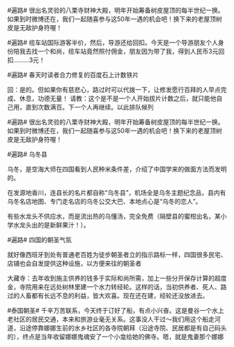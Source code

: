 #遍路# 很出名灵验的八栗寺财神大殿，明年开始筹备树皮屋顶的每半世纪一换。如果到时微博还在，我们一起随喜参与这50年一遇的机会吧！换下来的老屋顶树皮是无敌护身符喔！ ​​​​

#遍路# 缆车站国际游客半价，然后，导游还给回扣。今天是一个导游朋友个人身份陪我去找一个和尚，缆车站竟然照付佣金，朋友因为带了我，得到人民币3元回扣………3元！

#遍路# 春天时读者合力修复的百度石上计数铁片

回：是的。但如果你有慈悲心，路过时可以代拨一下，让修发愿行百拜的人早点完成、休息，功德无量！
请教：这个是不是一个人开始拔片计数之后，就只能他自己用，直到次数满百。下一个人再继续。以此排队候列


#遍路# 很出名灵验的八栗寺财神大殿，明年开始筹备树皮屋顶的每半世纪一换。如果到时微博还在，我们一起随喜参与这50年一遇的机会吧！换下来的老屋顶树皮是无敌护身符喔！


#遍路# 乌冬县

乌冬，是空海大师在四国看到人民种米条件差，介绍了中国学来的做面方法而发明的。

在发源地香川，连县长的名片都自称“乌冬县”，机场全是乌冬主题纪念品，县内有乌冬名店地图、专门走名店的乌冬公交大巴、本地点心是“乌冬的恋人”。

有些水龙头不供应水，而是流出热的乌懂汤，完全免费（隔壁县的蜜柑出名，某小学水龙头出的是新鲜果汁！）。


#遍路# 四国的朝圣气氛

就好像西班牙到处有普通老百姓为徒步朝圣者立的指示路标一样，四国很多民宅、店铺也会自发提供这种设施，以方便来往的朝圣者



大藏寺：去年收到施主供养的钱多于实际和尚所需，加上一些分开保存计算的超度金，寺院用来在远处树林里建一个水力转经轮。这样的话，当初供养者、死人、路过的人畜都有长远不息的利益，皆大欢喜。现在还在建，经轮还没放进去。


#泰国朝圣# 千辛万苦联系，今天终于订好了船，有点小兴奋。这是曼谷一个水上老社区的居民交通，本来和旅游业毫无关系。这事没人干过～我们用这个船走河道，沿途停靠娜娜生前的水乡社区的各寺院朝拜（沿途寺院、民居都是有自己码头的），终点是当年收留娜娜鬼魂安了一个小龛给她的佛寺。嗯，就是鬼妻那个娜娜


